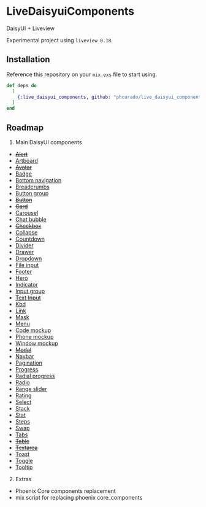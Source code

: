 # LiveDaisyuiComponents

DaisyUI + Liveview

Experimental project using `liveview 0.18`.

## Installation

Reference this repository on your `mix.exs` file to start using.

```elixir
def deps do
  [
    {:live_daisyui_components, github: "phcurado/live_daisyui_components"}
  ]
end
```

## Roadmap

1. Main DaisyUI components
  - ~~[Alert](https://daisyui.com/components/alert)~~
  - [Artboard](https://daisyui.com/components/artboard)
  - ~~[Avatar](https://daisyui.com/components/avatar)~~
  - [Badge](https://daisyui.com/components/badge)
  - [Bottom navigation](https://daisyui.com/components/botton-navigation)
  - [Breadcrumbs](https://daisyui.com/components/breadcrumbs)
  - [Button group](https://daisyui.com/components/button-group)
  - ~~[Button](https://daisyui.com/components/button)~~
  - ~~[Card](https://daisyui.com/components/card)~~
  - [Carousel](https://daisyui.com/components/carousel)
  - [Chat bubble](https://daisyui.com/components/chat)
  - ~~[Checkbox](https://daisyui.com/components/checkbox)~~
  - [Collapse](https://daisyui.com/components/collapse)
  - [Countdown](https://daisyui.com/components/countdown)
  - [Divider](https://daisyui.com/components/divider)
  - [Drawer](https://daisyui.com/components/drawer)
  - [Dropdown](https://daisyui.com/components/dropdown)
  - [File input](https://daisyui.com/components/file-input)
  - [Footer](https://daisyui.com/components/footer)
  - [Hero](https://daisyui.com/components/hero)
  - [Indicator](https://daisyui.com/components/indicator)
  - [Input group](https://daisyui.com/components/input-group)
  - ~~[Text Input](https://daisyui.com/components/input)~~
  - [Kbd](https://daisyui.com/components/kbd)
  - [Link](https://daisyui.com/components/link)
  - [Mask](https://daisyui.com/components/mask)
  - [Menu](https://daisyui.com/components/menu)
  - [Code mockup](https://daisyui.com/components/mockup-code)
  - [Phone mockup](https://daisyui.com/components/mockup-phone)
  - [Window mockup](https://daisyui.com/components/mockup-window)
  - ~~[Modal](https://daisyui.com/components/modal)~~
  - [Navbar](https://daisyui.com/components/navbar)
  - [Pagination](https://daisyui.com/components/pagination)
  - [Progress](https://daisyui.com/components/progress)
  - [Radial progress](https://daisyui.com/components/radial-progress)
  - [Radio](https://daisyui.com/components/radio)
  - [Range slider](https://daisyui.com/components/range)
  - [Rating](https://daisyui.com/components/rating)
  - [Select](https://daisyui.com/components/select)
  - [Stack](https://daisyui.com/components/stack)
  - [Stat](https://daisyui.com/components/stat)
  - [Steps](https://daisyui.com/components/steps)
  - [Swap](https://daisyui.com/components/swap)
  - [Tabs](https://daisyui.com/components/tab)
  - ~~[Table](https://daisyui.com/components/table)~~
  - ~~[Textarea](https://daisyui.com/components/textarea)~~
  - [Toast](https://daisyui.com/components/toast)
  - [Toggle](https://daisyui.com/components/toggle)
  - [Tooltip](https://daisyui.com/components/tooltip)

2. Extras
  - Phoenix Core components replacement
  - mix script for replacing phoenix core_components

